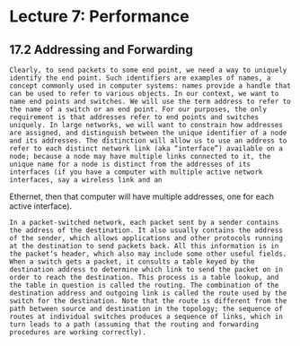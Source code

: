 # Lecture 7: Performance

## 17.2 Addressing and Forwarding

    Clearly, to send packets to some end point, we need a way to uniquely identify the end point. Such identifiers are examples of names, a concept commonly used in computer systems: names provide a handle that can be used to refer to various objects. In our context, we want to name end points and switches. We will use the term address to refer to the name of a switch or an end point. For our purposes, the only requirement is that addresses refer to end points and switches uniquely. In large networks, we will want to constrain how addresses are assigned, and distinguish between the unique identifier of a node and its addresses. The distinction will allow us to use an address to refer to each distinct network link (aka “interface”) available on a node; because a node may have multiple links connected to it, the unique name for a node is distinct from the addresses of its interfaces (if you have a computer with multiple active network interfaces, say a wireless link and an
Ethernet, then that computer will have multiple addresses, one for each active interface).

    In a packet-switched network, each packet sent by a sender contains the address of the destination. It also usually contains the address of the sender, which allows applications and other protocols running at the destination to send packets back. All this information is in the packet’s header, which also may include some other useful fields. When a switch gets a packet, it consults a table keyed by the destination address to determine which link to send the packet on in order to reach the destination. This process is a table lookup, and the table in question is called the routing. The combination of the destination address and outgoing link is called the route used by the switch for the destination. Note that the route is different from the path between source and destination in the topology; the sequence of routes at individual switches produces a sequence of links, which in turn leads to a path (assuming that the routing and forwarding procedures are working correctly).